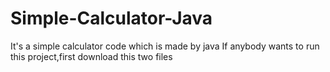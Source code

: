 # Simple-Calculator-Java
It's a simple calculator code which is made by java
If anybody wants to run this project,first download this two files
